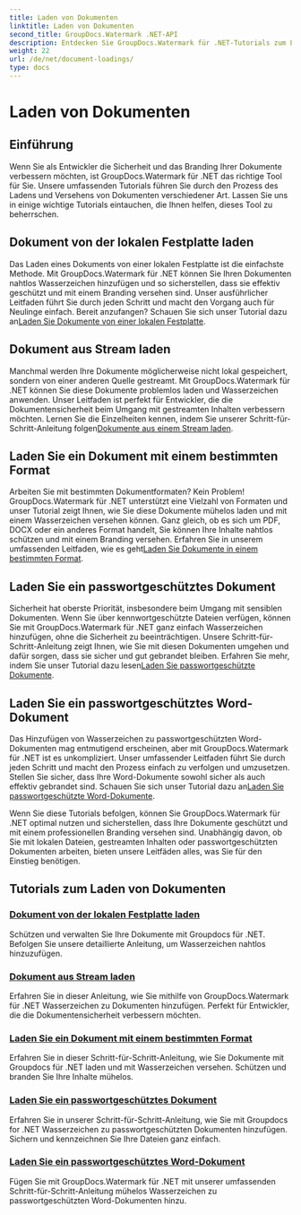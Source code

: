 ```yaml
---
title: Laden von Dokumenten
linktitle: Laden von Dokumenten
second_title: GroupDocs.Watermark .NET-API
description: Entdecken Sie GroupDocs.Watermark für .NET-Tutorials zum Laden und Wasserzeichen von Dokumenten und sorgen Sie mit Schritt-für-Schritt-Anleitungen für Dokumentensicherheit und Branding.
weight: 22
url: /de/net/document-loadings/
type: docs
---
```

# Laden von Dokumenten

## Einführung
Wenn Sie als Entwickler die Sicherheit und das Branding Ihrer Dokumente verbessern möchten, ist GroupDocs.Watermark für .NET das richtige Tool für Sie. Unsere umfassenden Tutorials führen Sie durch den Prozess des Ladens und Versehens von Dokumenten verschiedener Art. Lassen Sie uns in einige wichtige Tutorials eintauchen, die Ihnen helfen, dieses Tool zu beherrschen.

## Dokument von der lokalen Festplatte laden
Das Laden eines Dokuments von einer lokalen Festplatte ist die einfachste Methode. Mit GroupDocs.Watermark für .NET können Sie Ihren Dokumenten nahtlos Wasserzeichen hinzufügen und so sicherstellen, dass sie effektiv geschützt und mit einem Branding versehen sind. Unser ausführlicher Leitfaden führt Sie durch jeden Schritt und macht den Vorgang auch für Neulinge einfach. Bereit anzufangen? Schauen Sie sich unser Tutorial dazu an[Laden Sie Dokumente von einer lokalen Festplatte](./load-document-from-local-disk/).

## Dokument aus Stream laden
 Manchmal werden Ihre Dokumente möglicherweise nicht lokal gespeichert, sondern von einer anderen Quelle gestreamt. Mit GroupDocs.Watermark für .NET können Sie diese Dokumente problemlos laden und Wasserzeichen anwenden. Unser Leitfaden ist perfekt für Entwickler, die die Dokumentensicherheit beim Umgang mit gestreamten Inhalten verbessern möchten. Lernen Sie die Einzelheiten kennen, indem Sie unserer Schritt-für-Schritt-Anleitung folgen[Dokumente aus einem Stream laden](./load-document-from-stream/).

## Laden Sie ein Dokument mit einem bestimmten Format
Arbeiten Sie mit bestimmten Dokumentformaten? Kein Problem! GroupDocs.Watermark für .NET unterstützt eine Vielzahl von Formaten und unser Tutorial zeigt Ihnen, wie Sie diese Dokumente mühelos laden und mit einem Wasserzeichen versehen können. Ganz gleich, ob es sich um PDF, DOCX oder ein anderes Format handelt, Sie können Ihre Inhalte nahtlos schützen und mit einem Branding versehen. Erfahren Sie in unserem umfassenden Leitfaden, wie es geht[Laden Sie Dokumente in einem bestimmten Format](./load-specific-format-document/).

## Laden Sie ein passwortgeschütztes Dokument
 Sicherheit hat oberste Priorität, insbesondere beim Umgang mit sensiblen Dokumenten. Wenn Sie über kennwortgeschützte Dateien verfügen, können Sie mit GroupDocs.Watermark für .NET ganz einfach Wasserzeichen hinzufügen, ohne die Sicherheit zu beeinträchtigen. Unsere Schritt-für-Schritt-Anleitung zeigt Ihnen, wie Sie mit diesen Dokumenten umgehen und dafür sorgen, dass sie sicher und gut gebrandet bleiben. Erfahren Sie mehr, indem Sie unser Tutorial dazu lesen[Laden Sie passwortgeschützte Dokumente](./load-password-protected-document/).

## Laden Sie ein passwortgeschütztes Word-Dokument
Das Hinzufügen von Wasserzeichen zu passwortgeschützten Word-Dokumenten mag entmutigend erscheinen, aber mit GroupDocs.Watermark für .NET ist es unkompliziert. Unser umfassender Leitfaden führt Sie durch jeden Schritt und macht den Prozess einfach zu verfolgen und umzusetzen. Stellen Sie sicher, dass Ihre Word-Dokumente sowohl sicher als auch effektiv gebrandet sind. Schauen Sie sich unser Tutorial dazu an[Laden Sie passwortgeschützte Word-Dokumente](./load-password-protected-word-document/).

Wenn Sie diese Tutorials befolgen, können Sie GroupDocs.Watermark für .NET optimal nutzen und sicherstellen, dass Ihre Dokumente geschützt und mit einem professionellen Branding versehen sind. Unabhängig davon, ob Sie mit lokalen Dateien, gestreamten Inhalten oder passwortgeschützten Dokumenten arbeiten, bieten unsere Leitfäden alles, was Sie für den Einstieg benötigen.
## Tutorials zum Laden von Dokumenten
### [Dokument von der lokalen Festplatte laden](./load-document-from-local-disk/)
Schützen und verwalten Sie Ihre Dokumente mit Groupdocs für .NET. Befolgen Sie unsere detaillierte Anleitung, um Wasserzeichen nahtlos hinzuzufügen.
### [Dokument aus Stream laden](./load-document-from-stream/)
Erfahren Sie in dieser Anleitung, wie Sie mithilfe von GroupDocs.Watermark für .NET Wasserzeichen zu Dokumenten hinzufügen. Perfekt für Entwickler, die die Dokumentensicherheit verbessern möchten.
### [Laden Sie ein Dokument mit einem bestimmten Format](./load-specific-format-document/)
Erfahren Sie in dieser Schritt-für-Schritt-Anleitung, wie Sie Dokumente mit Groupdocs für .NET laden und mit Wasserzeichen versehen. Schützen und branden Sie Ihre Inhalte mühelos.
### [Laden Sie ein passwortgeschütztes Dokument](./load-password-protected-document/)
Erfahren Sie in unserer Schritt-für-Schritt-Anleitung, wie Sie mit Groupdocs for .NET Wasserzeichen zu passwortgeschützten Dokumenten hinzufügen. Sichern und kennzeichnen Sie Ihre Dateien ganz einfach.
### [Laden Sie ein passwortgeschütztes Word-Dokument](./load-password-protected-word-document/)
Fügen Sie mit GroupDocs.Watermark für .NET mit unserer umfassenden Schritt-für-Schritt-Anleitung mühelos Wasserzeichen zu passwortgeschützten Word-Dokumenten hinzu.